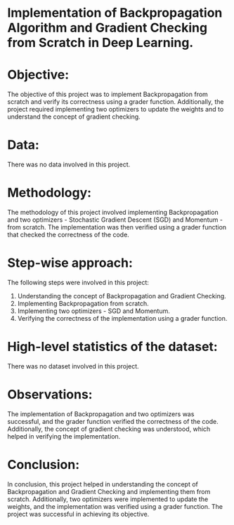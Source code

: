 # Implementation of Backpropagation Algorithm and Gradient Checking from Scratch in Deep Learning.

# Objective:
The objective of this project was to implement Backpropagation from scratch and verify its correctness using a grader function. Additionally, the project required implementing two optimizers to update the weights and to understand the concept of gradient checking.

# Data:
There was no data involved in this project.

# Methodology:
The methodology of this project involved implementing Backpropagation and two optimizers - Stochastic Gradient Descent (SGD) and Momentum - from scratch. The implementation was then verified using a grader function that checked the correctness of the code.

# Step-wise approach:
The following steps were involved in this project:

1. Understanding the concept of Backpropagation and Gradient Checking.
2. Implementing Backpropagation from scratch.
3. Implementing two optimizers - SGD and Momentum.
4. Verifying the correctness of the implementation using a grader function.

# High-level statistics of the dataset:
There was no dataset involved in this project.

# Observations:
The implementation of Backpropagation and two optimizers was successful, and the grader function verified the correctness of the code. Additionally, the concept of gradient checking was understood, which helped in verifying the implementation.

# Conclusion:
In conclusion, this project helped in understanding the concept of Backpropagation and Gradient Checking and implementing them from scratch. Additionally, two optimizers were implemented to update the weights, and the implementation was verified using a grader function. The project was successful in achieving its objective.
